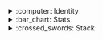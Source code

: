 
<details>
 <summary>:computer: Identity</summary>
 
 **Blockchain developer at [Ironflag](https://ironflag.io/)** <br/>
Side projects: [PawCon](https://github.com/asunlabs/pawcon-monorepo), [MeowRun](https://github.com/DaeguDev/MeowRun) <br/>
Tech blog: [Linkedin post](https://www.linkedin.com/in/jakesung/recent-activity/shares/) <br/>
Contact: nellow1102@gmail.com
</details>

<details>
 <summary>:bar_chart:	Stats</summary>
 
![DeveloperAsun's GitHub stats](https://github-readme-stats.vercel.app/api?username=developerasun&show_icons=true&theme=dracula)

 
<a href="https://wakatime.com"><img src="https://wakatime.com/share/@developerasun/cef09160-4388-4654-b701-d5ecb4733504.png" width="600" height="400" alt="wakatime coding activity" /></a>
</details>

<details>
 <summary>:crossed_swords:	Stack</summary>
 
|Language|
 |:------:|
 ![Javascript](https://img.shields.io/badge/Javascript-black?style=square&logo=Javascript&logoColor=white)  ![Typescript](https://img.shields.io/badge/Typescript-white?style=square&logo=Typescript&logoColor=black) ![Solidity](https://img.shields.io/badge/Solidity-white?style=square&logo=Solidity&logoColor=black) ![C#](https://img.shields.io/badge/C%23-white?style=square&logo=C%23&logoColor=black)  

|Front End|
|:-------:|
![React](https://img.shields.io/badge/React-white?style=square&logo=React&logoColor=black) ![Redux](https://img.shields.io/badge/Redux-white?style=square&logo=Redux&logoColor=black) ![Svelte](https://img.shields.io/badge/Svelte-white?style=square&logo=Svelte&logoColor=black) ![Sass](https://img.shields.io/badge/Sass-white?style=square&logo=Sass&logoColor=black)
![HTML5](https://img.shields.io/badge/HTML-black?style=flat&logo=HTML5&logoColor=white) ![CSS3](https://img.shields.io/badge/CSS-black?style=square&logo=CSS3&logoColor=white) 

|Backend  |
|:-------:|
![Node.js](https://img.shields.io/badge/Node.js-white?style=square&logo=Javascript&logoColor=black) ![Express](https://img.shields.io/badge/Express-white?style=square&logo=Express&logoColor=black) ![MongoDB](https://img.shields.io/badge/MongoDB-white?style=square&logo=MongoDB&logoColor=black)
 
|Testing  |
|:-------:|
![Mocha](https://img.shields.io/badge/Mocha-white?style=square&logo=Mocha&logoColor=black) ![Chai](https://img.shields.io/badge/Chai-white?style=square&logo=Chai&logoColor=black) ![Ethersjs](https://img.shields.io/badge/Ethersjs-white?style=square&logo=Ethersjs&logoColor=black) ![Waffle](https://img.shields.io/badge/Waffle-white?style=square&logo=Waffle&logoColor=black) ![Smock](https://img.shields.io/badge/Smock-white?style=square&logo=Smock&logoColor=black)

|Working on|
|:--------:|
![Go](https://img.shields.io/badge/Go-white?style=square&logo=go&logoColor=black)  ![Docker](https://img.shields.io/badge/Docker-white?style=square&logo=Docker&logoColor=black) ![Linux](https://img.shields.io/badge/Linux-white?style=square&logo=Linux&logoColor=black)  
 
</details>

